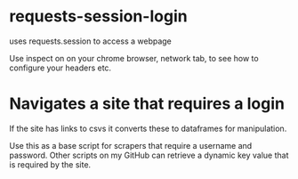 # requests-session-login
uses requests.session to access a webpage

Use inspect on on your chrome browser, network tab, to see how to configure your headers etc.

# Navigates a site that requires a login
If the site has links to csvs it converts these to dataframes for manipulation.

Use this as a base script for scrapers that require a username and password.
Other scripts on my GitHub can retrieve a dynamic key value that is required by the site.
